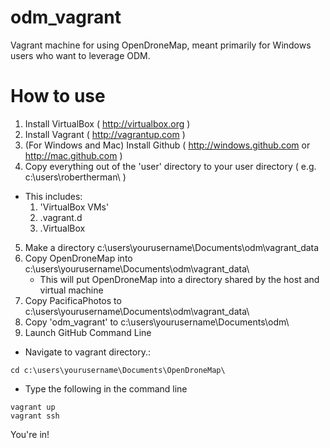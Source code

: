 odm_vagrant
===========

Vagrant machine for using OpenDroneMap, meant primarily for Windows users who want to leverage ODM.

How to use
==========

1. Install VirtualBox ( http://virtualbox.org )
2. Install Vagrant ( http://vagrantup.com )
3. (For Windows and Mac) Install Github ( http://windows.github.com or http://mac.github.com )
4. Copy everything out of the 'user' directory to your user directory ( e.g. c:\users\robertherman\ )
  * This includes: 
      1. 'VirtualBox VMs'
      2. .vagrant.d
      3. .VirtualBox
5. Make a directory c:\users\yourusername\Documents\odm\vagrant_data
6. Copy OpenDroneMap into c:\users\yourusername\Documents\odm\vagrant_data\
   * This will put OpenDroneMap into a directory shared by the host and virtual machine
7. Copy PacificaPhotos to c:\users\yourusername\Documents\odm\vagrant_data\
8. Copy 'odm_vagrant' to c:\users\yourusername\Documents\odm\
9. Launch GitHub Command Line
 * Navigate to vagrant directory.:
 ```
 cd c:\users\yourusername\Documents\OpenDroneMap\
 ```
 * Type the following in the command line
  ```
  vagrant up
  vagrant ssh
  ```

You're in!

